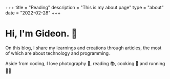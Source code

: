 +++
title = "Reading"
description = "This is my about page"
type = "about"
date = "2022-02-28"
+++

# Hi, I'm Gideon. 👋

On this blog, I share my learnings and creations through articles, the most of which are about technology and programming.


Aside from coding, I love photography 📸, reading 📚, cooking 🍰 and running 🏃‍♂️

